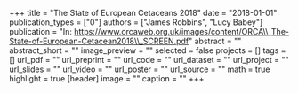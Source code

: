 +++
title = "The State of European Cetaceans 2018"
date = "2018-01-01"
publication_types = ["0"]
authors = ["James Robbins", "Lucy Babey"]
publication = "In: https://www.orcaweb.org.uk/images/content/ORCA\\_The-State-of-European-Cetacean2018\\_SCREEN.pdf"
abstract = ""
abstract_short = ""
image_preview = ""
selected = false
projects = []
tags = []
url_pdf = ""
url_preprint = ""
url_code = ""
url_dataset = ""
url_project = ""
url_slides = ""
url_video = ""
url_poster = ""
url_source = ""
math = true
highlight = true
[header]
image = ""
caption = ""
+++
